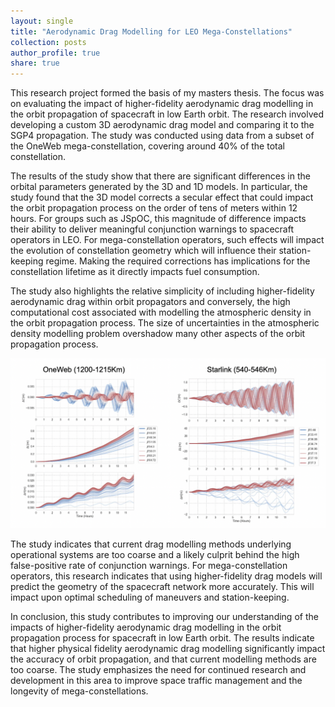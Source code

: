 ```yaml
---
layout: single
title: "Aerodynamic Drag Modelling for LEO Mega-Constellations"
collection: posts
author_profile: true
share: true
---
```


This research project formed the basis of my masters thesis. The focus was on evaluating the impact of higher-fidelity aerodynamic drag modelling in the orbit propagation of spacecraft in low Earth orbit. The research involved developing a custom 3D aerodynamic drag model and comparing it to the SGP4 propagation. The study was conducted using data from a subset of the OneWeb mega-constellation, covering around 40% of the total constellation.

The results of the study show that there are significant differences in the orbital parameters generated by the 3D and 1D models. In particular, the study found that the 3D model corrects a secular effect that could impact the orbit propagation process on the order of tens of meters within 12 hours. For groups such as JSpOC, this magnitude of difference impacts their ability to deliver meaningful conjunction warnings to spacecraft operators in LEO. For mega-constellation operators, such effects will impact the evolution of constellation geometry which will influence their station-keeping regime. Making the required corrections has implications for the constellation lifetime as it directly impacts fuel consumption.

The study also highlights the relative simplicity of including higher-fidelity aerodynamic drag within orbit propagators and conversely, the high computational cost associated with modelling the atmospheric density in the orbit propagation process. The size of uncertainties in the atmospheric density modelling problem overshadow many other aspects of the orbit propagation process.

![Height, Cross-track and along-track differences caused by drag mismodelling](https://raw.githubusercontent.com/CharlesPlusC/CharlesPlusC.github.io/master/images/HCL_drag_diff.png)

The study indicates that current drag modelling methods underlying operational systems are too coarse and a likely culprit behind the high false-positive rate of conjunction warnings. For mega-constellation operators, this research indicates that using higher-fidelity drag models will predict the geometry of the spacecraft network more accurately. This will impact upon optimal scheduling of maneuvers and station-keeping.

In conclusion, this study contributes to improving our understanding of the impacts of higher-fidelity aerodynamic drag modelling in the orbit propagation process for spacecraft in low Earth orbit. The results indicate that higher physical fidelity aerodynamic drag modelling significantly impact the accuracy of orbit propagation, and that current modelling methods are too coarse. The study emphasizes the need for continued research and development in this area to improve space traffic management and the longevity of mega-constellations.